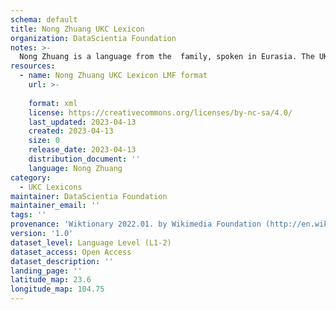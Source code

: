 ```yaml
---
schema: default
title: Nong Zhuang UKC Lexicon
organization: DataScientia Foundation
notes: >-
  Nong Zhuang is a language from the  family, spoken in Eurasia. The UKC Lexicon of Nong Zhuang is represented as a lexico-semantic network. It consists of words, word senses, synsets, as well as sense-level and synset-level relationships.
resources:
  - name: Nong Zhuang UKC Lexicon LMF format
    url: >-
      
    format: xml
    license: https://creativecommons.org/licenses/by-nc-sa/4.0/
    last_updated: 2023-04-13
    created: 2023-04-13
    size: 0
    release_date: 2023-04-13
    distribution_document: ''
    language: Nong Zhuang
category:
  - UKC Lexicons
maintainer: DataScientia Foundation
maintainer_email: ''
tags: ''
provenance: 'Wiktionary 2022.01. by Wikimedia Foundation (http://en.wiktionary.org); Princeton WordNet 2.1 by Princeton University (https://wordnet.princeton.edu)'
version: '1.0'
dataset_level: Language Level (L1-2)
dataset_access: Open Access
dataset_description: ''
landing_page: ''
latitude_map: 23.6
longitude_map: 104.75
---
```

